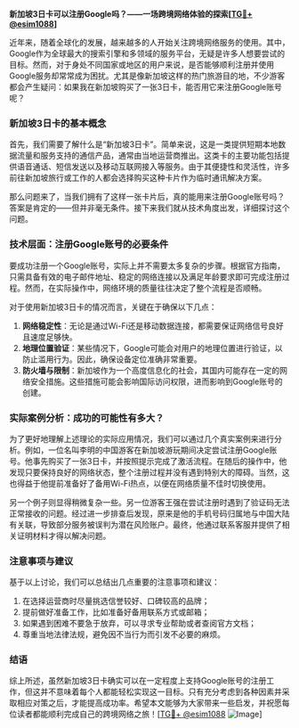 **新加坡3日卡可以注册Google吗？——一场跨境网络体验的探索[[TG💪+ @esim1088](https://t.me/s/esim1088)]**

近年来，随着全球化的发展，越来越多的人开始关注跨境网络服务的使用。其中，Google作为全球最大的搜索引擎和多领域的服务平台，无疑是许多人想要尝试的目标。然而，对于身处不同国家或地区的用户来说，是否能够顺利注册并使用Google服务却常常成为困扰。尤其是像新加坡这样的热门旅游目的地，不少游客都会产生疑问：如果我在新加坡购买了一张3日卡，能否用它来注册Google账号呢？

### 新加坡3日卡的基本概念

首先，我们需要了解什么是“新加坡3日卡”。简单来说，这是一类提供短期本地数据流量和服务支持的通信产品，通常由当地运营商推出。这类卡的主要功能包括提供语音通话、短信发送以及移动互联网接入等服务。由于其便捷性和灵活性，许多前往新加坡旅行或工作的人都会选择购买这种卡片作为临时通讯解决方案。

那么问题来了，当我们拥有了这样一张卡片后，真的能用来注册Google账号吗？答案是肯定的——但并非毫无条件。接下来我们就从技术角度出发，详细探讨这个问题。

### 技术层面：注册Google账号的必要条件

要成功注册一个Google账号，实际上并不需要太多复杂的步骤。根据官方指南，只需具备有效的电子邮件地址、稳定的网络连接以及满足年龄要求即可完成注册过程。然而，在实际操作中，网络环境的质量往往决定了整个流程是否顺畅。

对于使用新加坡3日卡的情况而言，关键在于确保以下几点：
1. **网络稳定性**：无论是通过Wi-Fi还是移动数据连接，都需要保证网络信号良好且速度足够快。
2. **地理位置验证**：某些情况下，Google可能会对用户的地理位置进行验证，以防止滥用行为。因此，确保设备定位准确非常重要。
3. **防火墙与限制**：新加坡作为一个高度信息化的社会，其国内可能存在一定的网络安全措施。这些措施可能会影响国际访问权限，进而影响到Google账号的创建。

### 实际案例分析：成功的可能性有多大？

为了更好地理解上述理论的实际应用情况，我们可以通过几个真实案例来进行分析。例如，一位名叫李明的中国游客在新加坡游玩期间决定尝试注册Google账号。他事先购买了一张3日卡，并按照提示完成了激活流程。在随后的操作中，他发现只要保持良好的网络状态，整个注册过程并没有遇到特别大的障碍。当然，这也得益于他提前准备好了备用Wi-Fi热点，以便在网络质量不佳时切换使用。

另一个例子则显得稍微复杂一些。另一位游客王强在尝试注册时遇到了验证码无法正常接收的问题。经过进一步排查后发现，原来是他的手机号码归属地与中国大陆有关联，导致部分服务被误判为潜在风险账户。最终，他通过联系客服并提供了相关证明材料才得以解决问题。

### 注意事项与建议

基于以上讨论，我们可以总结出几点重要的注意事项和建议：
1. 在选择运营商时尽量挑选信誉较好、口碑较高的品牌；
2. 提前做好准备工作，比如准备好备用联系方式或邮箱；
3. 如果遇到困难不要急于放弃，可以寻求专业帮助或者查阅官方文档；
4. 尊重当地法律法规，避免因不当行为而引发不必要的麻烦。

### 结语

综上所述，虽然新加坡3日卡确实可以在一定程度上支持Google账号的注册工作，但这并不意味着每个人都能轻松实现这一目标。只有充分考虑到各种因素并采取相应对策之后，才能提高成功率。希望本文能够为大家带来一些启发，并祝愿每位读者都能顺利完成自己的跨境网络之旅！[[TG💪+ @esim1088](https://t.me/s/esim1088) ![Image](https://i.postimg.cc/4NQfJmqS/Snipaste-2025-05-13-00-14-12.png)]